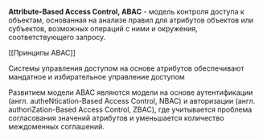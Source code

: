 **Attribute-Based Access Control, ABAC** - модель контроля доступа к объектам, основанная на анализе правил для атрибутов объектов или субъектов, возможных операций с ними и окружения, соответствующего запросу.

[[Принципы ABAC]]



Системы управления доступом на основе атрибутов обеспечивают мандатное и избирательное управление доступом

Развитием модели ABAC являются модели на основе аутентификации (англ. autheNtication-Based Access Control, NBAC) и авторизации (англ. authoriZation-Based Access Control, ZBAC), где учитывается проблема согласования значений атрибутов и уменьшается количество междоменных соглашений.